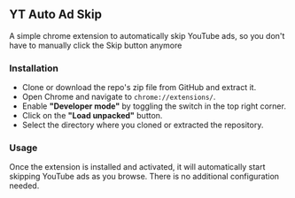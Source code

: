 ## YT Auto Ad Skip
A simple chrome extension to automatically skip YouTube ads, so you don't have to manually click the Skip button anymore

### Installation
- Clone or download the repo's zip file from GitHub and extract it.
- Open Chrome and navigate to `chrome://extensions/`.
- Enable **"Developer mode"** by toggling the switch in the top right corner.
- Click on the **"Load unpacked"** button.
- Select the directory where you cloned or extracted the repository.

### Usage
Once the extension is installed and activated, it will automatically start skipping YouTube ads as you browse. There is no additional configuration needed.
